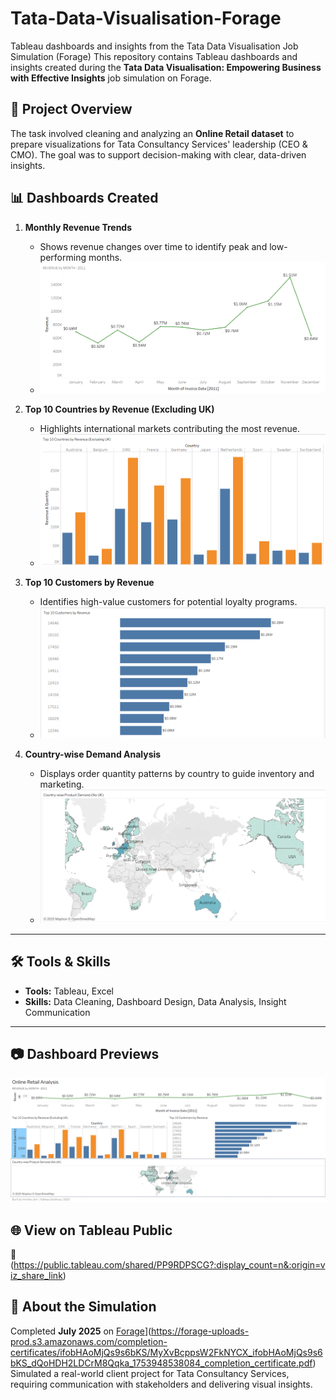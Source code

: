 # Tata-Data-Visualisation-Forage
Tableau dashboards and insights from the Tata Data Visualisation Job Simulation (Forage)
This repository contains Tableau dashboards and insights created during the **Tata Data Visualisation: Empowering Business with Effective Insights** job simulation on Forage.  

## 📌 Project Overview
The task involved cleaning and analyzing an **Online Retail dataset** to prepare visualizations for Tata Consultancy Services' leadership (CEO & CMO). The goal was to support decision-making with clear, data-driven insights.


## 📊 Dashboards Created
1. **Monthly Revenue Trends**  
   - Shows revenue changes over time to identify peak and low-performing months.
   - ![Monthly Revenue 2011](./IMAGES/Revenue%20by%20Month%20(2011).png)

2. **Top 10 Countries by Revenue (Excluding UK)**  
   - Highlights international markets contributing the most revenue.
   - ![Top 10 Countries by Revenue, Excluding UK](./IMAGES/Top%2010%20Countries%20by%20Revenue%20.png)

3. **Top 10 Customers by Revenue**  
   - Identifies high-value customers for potential loyalty programs.
   - ![Top 10 Customers by Revenue](./IMAGES/Top%2010%20Customers%20by%20Revenue.png)

4. **Country-wise Demand Analysis**  
   - Displays order quantity patterns by country to guide inventory and marketing.
   - ![Country-wise Demand Analysis](./IMAGES/Country-wise%20Product%20Demand.png)

---

## 🛠 Tools & Skills
- **Tools:** Tableau, Excel
- **Skills:** Data Cleaning, Dashboard Design, Data Analysis, Insight Communication

---

## 📷 Dashboard Previews
![Online Retail Analysis Dashboard](./IMAGES/Online%20Retail%20Analysis_Dashboard.png)


## 🌐 View on Tableau Public
🔗 (https://public.tableau.com/shared/PP9RDPSCG?:display_count=n&:origin=viz_share_link)


## 📄 About the Simulation
Completed **July 2025** on [Forage]([https://www.theforage.com/)](https://forage-uploads-prod.s3.amazonaws.com/completion-certificates/ifobHAoMjQs9s6bKS/MyXvBcppsW2FkNYCX_ifobHAoMjQs9s6bKS_dQoHDH2LDCrM8Qqka_1753948538084_completion_certificate.pdf)  
Simulated a real-world client project for Tata Consultancy Services, requiring communication with stakeholders and delivering visual insights.

    

